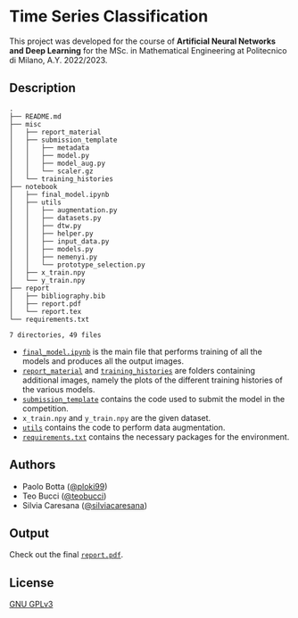 # Time Series Classification

This project was developed for the course of **Artificial Neural Networks and Deep Learning** for the MSc. in Mathematical Engineering at Politecnico di Milano, A.Y. 2022/2023.

## Description

```
.
├── README.md
├── misc
│   ├── report_material
│   ├── submission_template
│   │   ├── metadata
│   │   ├── model.py
│   │   ├── model_aug.py
│   │   └── scaler.gz
│   └── training_histories
├── notebook
│   ├── final_model.ipynb
│   ├── utils
│   │   ├── augmentation.py
│   │   ├── datasets.py
│   │   ├── dtw.py
│   │   ├── helper.py
│   │   ├── input_data.py
│   │   ├── models.py
│   │   ├── nemenyi.py
│   │   └── prototype_selection.py
│   ├── x_train.npy
│   └── y_train.npy
├── report
│   ├── bibliography.bib
│   ├── report.pdf
│   └── report.tex
└── requirements.txt

7 directories, 49 files

```

- [`final_model.ipynb`](notebook/final_model.ipynb) is the main file that performs training of all the models and produces all the output images.
- [`report_material`](misc/report_material) and [`training_histories`](misc/training_histories) are folders containing additional images, namely the plots of the different training histories of the various models.
- [`submission_template`](misc/submission_template) contains the code used to submit the model in the competition.
- `x_train.npy` and `y_train.npy` are the given dataset.
- [`utils`](notebook/utils) contains the code to perform data augmentation.
- [`requirements.txt`](requirements.txt) contains the necessary packages for the environment.

## Authors

- Paolo Botta ([@ploki99](https://github.com/ploki99))
- Teo Bucci ([@teobucci](https://github.com/teobucci))
- Silvia Caresana ([@silviacaresana](https://github.com/silviacaresana))

## Output

Check out the final [`report.pdf`](./report/report.pdf).

## License

[GNU GPLv3](https://choosealicense.com/licenses/gpl-3.0/)